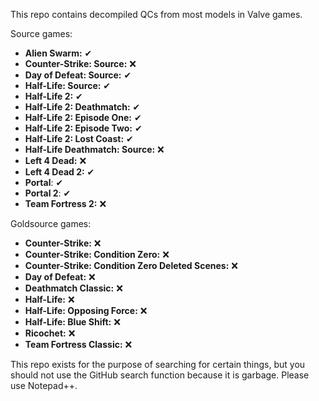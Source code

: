 This repo contains decompiled QCs from most models in Valve games.

Source games:

* **Alien Swarm:** ✔
* **Counter-Strike: Source:** ❌
* **Day of Defeat: Source:** ✔
* **Half-Life: Source:** ✔
* **Half-Life 2:** ✔
* **Half-Life 2: Deathmatch:** ✔
* **Half-Life 2: Episode One:** ✔
* **Half-Life 2: Episode Two:** ✔
* **Half-Life 2: Lost Coast:** ✔
* **Half-Life Deathmatch: Source:** ❌
* **Left 4 Dead:** ❌
* **Left 4 Dead 2:** ✔
* **Portal**: ✔
* **Portal 2**: ✔
* **Team Fortress 2:** ❌

Goldsource games:

* **Counter-Strike:** ❌
* **Counter-Strike: Condition Zero:** ❌
* **Counter-Strike: Condition Zero Deleted Scenes:** ❌
* **Day of Defeat:** ❌
* **Deathmatch Classic:** ❌
* **Half-Life:** ❌
* **Half-Life: Opposing Force:** ❌
* **Half-Life: Blue Shift:** ❌
* **Ricochet:** ❌
* **Team Fortress Classic:** ❌

This repo exists for the purpose of searching for certain things, but you should not use the GitHub search function because it is garbage. Please use Notepad++.
